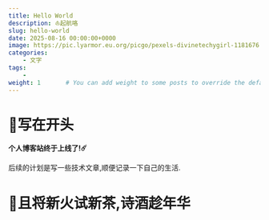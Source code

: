 ```yaml
---
title: Hello World
description: ⛵️起航咯
slug: hello-world
date: 2025-08-16 00:00:00+0000
image: https://pic.lyarmor.eu.org/picgo/pexels-divinetechygirl-1181676.jpg
categories:
    - 文字
tags:
    - 
weight: 1       # You can add weight to some posts to override the default sorting (date descending)
---
```


# 🎉写在开头
**个人博客站终于上线了!☄️**

后续的计划是写一些技术文章,顺便记录一下自己的生活.


# 🍵且将新火试新茶,诗酒趁年华